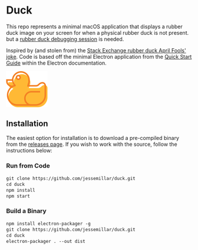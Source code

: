 # Duck
This repo represents a minimal macOS application that displays a rubber duck image on your screen for when a physical rubber duck is not present. but a [rubber duck debugging session](https://rubberduckdebugging.com/) is needed.

Inspired by (and stolen from) the [Stack Exchange rubber duck April Fools' joke](https://meta.stackexchange.com/questions/308564/stack-exchange-has-been-taken-over-by-a-rubber-duck). Code is based off the minimal Electron application from the [Quick Start Guide](https://electronjs.org/docs/tutorial/quick-start) within the Electron documentation.

![Rubber Duck](duck.svg)

## Installation
The easiest option for installation is to download a pre-compiled binary from the [releases page](https://github.com/jessemillar/duck/releases). If you wish to work with the source, follow the instructions below:

### Run from Code
```
git clone https://github.com/jessemillar/duck.git
cd duck
npm install
npm start
```

### Build a Binary
```
npm install electron-packager -g
git clone https://github.com/jessemillar/duck.git
cd duck
electron-packager . --out dist
```
